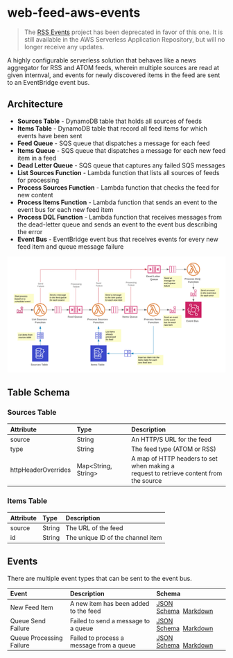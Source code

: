 # web-feed-aws-events

> The [RSS Events](https://github.com/craigbailey-dev/rss-events) project has been deprecated in favor of this one. It is still available in the AWS Serverless Application Repository, but will no longer receive any updates.

A highly configurable serverless solution that behaves like a news aggregator for RSS and ATOM feeds, wherein multiple sources are read at given internval, and events for newly discovered items in the feed are sent to an EventBridge event bus. 
 
## Architecture

- **Sources Table** - DynamoDB table that holds all sources of feeds
- **Items Table** - DynamoDB table that record all feed items for which events have been sent
- **Feed Queue** - SQS queue that dispatches a message for each feed
- **Items Queue** - SQS queue that dispatches a message for each new feed item in a feed
- **Dead Letter Queue** - SQS queue that captures any failed SQS messages
- **List Sources Function** - Lambda function that lists all sources of feeds for processing
- **Process Sources Function** - Lambda function that checks the feed for new content
- **Process Items Function** - Lambda function that sends an event to the event bus for each new feed item
- **Process DQL Function** - Lambda function that receives messages from the dead-letter queue and sends an event to the event bus describing the error
- **Event Bus** - EventBridge event bus that receives events for every new feed item and queue message failure

![Solution Architecture](docs/architecture.png)

## Table Schema

### Sources Table

| Attribute           | Type                | Description                                                                                    |
|:------------------- |:--------------------| :----------------------------------------------------------------------------------------------|
| source              | String              | An HTTP/S URL for the feed                                                                     |
| type                | String              | The feed type (ATOM or RSS)                                                                    |
| httpHeaderOverrides | Map<String, String> | A map of HTTP headers to set when making a<br>request to retrieve content from the source      |

### Items Table

| Attribute      | Type                | Description                                                                                    |
|:---------------|:--------------------| :----------------------------------------------------------------------------------------------|
| source         | String              | The URL of the feed                                                                            |
| id 		     | String              | The unique ID of the channel item                                                              |



## Events

There are multiple event types that can be sent to the event bus. 

| Event                    |Description                               | Schema                                                
|:-------------------------|:-----------------------------------------|:----------------------------------------------------------------------------------------------------------------
| New Feed Item            | A new item has been added to the feed    | [JSON Schema](docs/schema/new-item.schema.json)&nbsp;&nbsp;[Markdown](docs/schema/new-item.schema.md)
| Queue Send Failure 	   | Failed to send a message to a queue      | [JSON Schema](docs/schema/queue-send-failure.event)&nbsp;&nbsp;[Markdown](docs/schema/new-item.schema.md)
| Queue Processing Failure | Failed to process a message from a queue | [JSON Schema](docs/schema/queue-processing-failure.json)&nbsp;&nbsp;[Markdown](docs/schema/new-item.schema.md)
